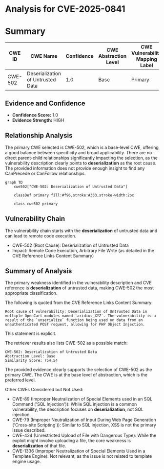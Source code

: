 # Analysis for CVE-2025-0841

# Summary
| CWE ID | CWE Name | Confidence | CWE Abstraction Level | CWE Vulnerability Mapping Label | CWE-Vulnerability Mapping Notes |
|---|---|---|---|---|---|
| CWE-502 | Deserialization of Untrusted Data | 1.0 | Base | Primary | Allowed |

## Evidence and Confidence

*   **Confidence Score:** 1.0
*   **Evidence Strength:** HIGH

## Relationship Analysis
The primary CWE selected is CWE-502, which is a base-level CWE, offering a good balance between specificity and broad applicability. There are no direct parent-child relationships significantly impacting the selection, as the vulnerability description clearly points to **deserialization** as the root cause. The provided information does not provide enough insight to find any CanPrecede or CanFollow relationships.

```mermaid
graph TD
    cwe502["CWE-502: Deserialization of Untrusted Data"]
    
    classDef primary fill:#f96,stroke:#333,stroke-width:2px
    
    class cwe502 primary
```

## Vulnerability Chain
The vulnerability chain starts with the **deserialization** of untrusted data and can lead to remote code execution.
  - CWE-502 (Root Cause): Deserialization of Untrusted Data
  - Impact: Remote Code Execution, Arbitrary File Write (as detailed in the CVE Reference Links Content Summary)

## Summary of Analysis
The primary weakness identified in the vulnerability description and CVE reference is **deserialization** of untrusted data, making CWE-502 the most appropriate classification.

The following is quoted from the CVE Reference Links Content Summary:
```
Root cause of vulnerability: Deserialization of Untrusted Data in multiple OpenCart modules named `aridius_XYZ`. The vulnerability is a result of the `unserialize` function being used on data from an unauthenticated POST request, allowing for PHP Object Injection.
```
This statement is explicit.

The retriever results also lists CWE-502 as a possible match:
```
CWE-502: Deserialization of Untrusted Data
Abstraction Level: Base
Similarity Score: 754.54
```

The provided evidence clearly supports the selection of CWE-502 as the primary CWE. The CWE is at the base level of abstraction, which is the preferred level.

Other CWEs Considered but Not Used:

*   CWE-89 (Improper Neutralization of Special Elements used in an SQL Command ('SQL Injection')): While SQL injection is a common vulnerability, the description focuses on **deserialization**, not SQL injection.
*   CWE-79 (Improper Neutralization of Input During Web Page Generation ('Cross-site Scripting')): Similar to SQL injection, XSS is not the primary issue described.
*   CWE-434 (Unrestricted Upload of File with Dangerous Type): While the exploit might involve uploading a file, the core weakness is **deserialization** of that file.
*   CWE-1336 (Improper Neutralization of Special Elements Used in a Template Engine): Not relevant, as the issue is not related to template engine usage.